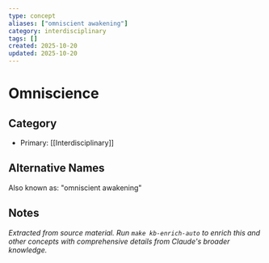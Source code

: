 ```yaml
---
type: concept
aliases: ["omniscient awakening"]
category: interdisciplinary
tags: []
created: 2025-10-20
updated: 2025-10-20
---
```


# Omniscience

## Category

- Primary: [[Interdisciplinary]]

## Alternative Names

Also known as: "omniscient awakening"

## Notes

*Extracted from source material. Run `make kb-enrich-auto` to enrich this and other concepts with comprehensive details from Claude's broader knowledge.*
